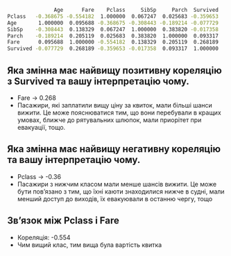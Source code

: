 ```bash
               Age      Fare    Pclass     SibSp     Parch  Survived
Pclass   -0.368675 -0.554182  1.000000  0.067247  0.025683 -0.359653
Age       1.000000  0.095688 -0.368675 -0.308443 -0.189214 -0.077729
SibSp    -0.308443  0.138329  0.067247  1.000000  0.383820 -0.017358
Parch    -0.189214  0.205119  0.025683  0.383820  1.000000  0.093317
Fare      0.095688  1.000000 -0.554182  0.138329  0.205119  0.268189
Survived -0.077729  0.268189 -0.359653 -0.017358  0.093317  1.000000
```
## Яка змінна має найвищу позитивну кореляцію з Survived та  вашу інтерпретацію чому.
- Fare -> 0.268
- Пасажири, які заплатили вищу ціну за квиток, мали більші шанси вижити. Це може пояснюватися тим, що вони перебували в кращих умовах, ближче до рятувальних шлюпок, мали приорітет при евакуації, тощо.

## Яка змінна має найвищу негативну кореляцію та  вашу інтерпретацію чому.
- Pclass -> -0.36
- Пасажири з нижчим класом мали менше шансів вижити. Це може бути пов’язано з тим, що їхні каюти знаходилися нижче в судні, мали менший доступ до виходів, їх евакуювали в останню чергу, тощо

## Зв’язок між Pclass і Fare
- Кореляція: -0.554
- Чим вищий клас, тим вища була вартість квитка